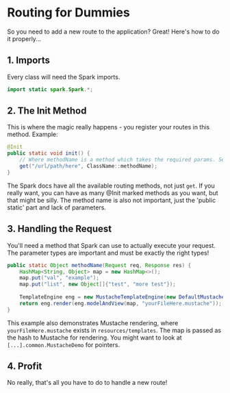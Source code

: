 # Routing for Dummies
So you need to add a new route to the application? Great! Here's how to do it properly...

## 1. Imports
Every class will need the Spark imports.
```java
import static spark.Spark.*;
```

## 2. The Init Method
This is where the magic really happens - you register your routes in this method. Example:
```java
@Init
public static void init() {
    // Where methodName is a method which takes the required params. See below.
    get("/url/path/here", ClassName::methodName);
}
```
The Spark docs have all the available routing methods, not just `get`. If you really want, you can have as many @Init
marked methods as you want, but that might be silly. The method name is also not important, just the 'public static'
part and lack of parameters.

## 3. Handling the Request
You'll need a method that Spark can use to actually execute your request. The parameter types are important and must be
exactly the right types!
```java
public static Object methodName(Request req, Response res) {
    HashMap<String, Object> map = new HashMap<>();
    map.put("val", "example");
    map.put("list", new Object[]{"test", "more test"});
    
    TemplateEngine eng = new MustacheTemplateEngine(new DefaultMustacheFactory()));
    return eng.render(eng.modelAndView(map, "yourFileHere.mustache"));
}
```
This example also demonstrates Mustache rendering, where `yourFileHere.mustache` exists in `resources/templates`. The
map is passed as the hash to Mustache for rendering. You might want to look at `[...].common.MustacheDemo` for pointers.

## 4. Profit
No really, that's all you have to do to handle a new route!